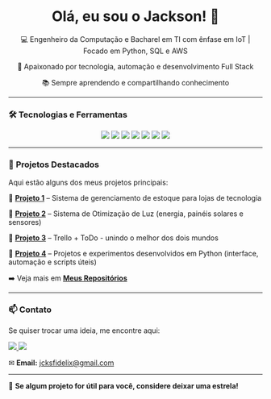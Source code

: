 <h1 align="center">Olá, eu sou o Jackson! 👋</h1>

<p align="center">💻 Engenheiro da Computação e Bacharel em TI com ênfase em IoT | Focado em Python, SQL e AWS</p>  
<p align="center">🚀 Apaixonado por tecnologia, automação e desenvolvimento Full Stack</p> 
<p align="center">📚 Sempre aprendendo e compartilhando conhecimento</p> 


---

### 🛠 **Tecnologias e Ferramentas**
<div align="center">
  <img src="https://img.shields.io/badge/-Python-3776AB?style=flat&logo=python&logoColor=white" />
  <img src="https://img.shields.io/badge/-AWS-FF9900?style=flat&logo=amazon-aws&logoColor=white" />
  <img src="https://img.shields.io/badge/-SQL-4479A1?style=flat&logo=mysql&logoColor=white" />
  <img src="https://img.shields.io/badge/-HTML5-E34F26?style=flat&logo=html5&logoColor=white" />
  <img src="https://img.shields.io/badge/-CSS3-1572B6?style=flat&logo=css3&logoColor=white" />
  <img src="https://img.shields.io/badge/-JavaScript-F7DF1E?style=flat&logo=javascript&logoColor=black" />
  <img src="https://img.shields.io/badge/-GitHub-181717?style=flat&logo=github&logoColor=white" />
</div>

---

### 🚀 **Projetos Destacados**
Aqui estão alguns dos meus projetos principais:

🔹 [**Projeto 1**](https://github.com/jackson-fidelix/jack-tech-store) – Sistema de gerenciamento de estoque para lojas de tecnologia 

🔹 [**Projeto 2**](https://github.com/jackson-fidelix/projeto-integrador-VI) – Sistema de Otimização de Luz (energia, painéis solares e sensores) 

🔹 [**Projeto 3**](https://github.com/jackson-fidelix/to-do-list-javascript) – Trello + ToDo - unindo o melhor dos dois mundos

🔹 [**Projeto 4**](https://github.com/jackson-fidelix/python-lab) – Projetos e experimentos desenvolvidos em Python (interface, automação e scripts úteis)

➡️ Veja mais em [**Meus Repositórios**](https://github.com/jackson-fidelix?tab=repositories)  

---

### 📫 **Contato**
Se quiser trocar uma ideia, me encontre aqui:  

<a href="https://www.linkedin.com/in/jackson-fidelix-a3b063229" target="_blank">
  <img src="https://img.shields.io/badge/-LinkedIn-0077B5?style=flat&logo=linkedin&logoColor=white">
</a>

<a href="(https://www.instagram.com/_jack_tech)" target="_blank">
  <img src="https://img.shields.io/badge/-Instagram-E4405F?style=flat&logo=instagram&logoColor=white">
</a>

✉ **Email:** jcksfidelix@gmail.com  

---

🌱 **Se algum projeto for útil para você, considere deixar uma estrela!**  

<!--
**jackson-fidelix/jackson-fidelix** is a ✨ _special_ ✨ repository because its `README.md` (this file) appears on your GitHub profile.

Here are some ideas to get you started:

- 🔭 I’m currently working on ...
- 🌱 I’m currently learning ...
- 👯 I’m looking to collaborate on ...
- 🤔 I’m looking for help with ...
- 💬 Ask me about ...
- 📫 How to reach me: ...
- 😄 Pronouns: ...
- ⚡ Fun fact: ...
-->
